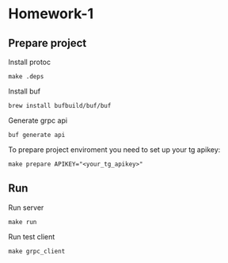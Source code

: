 # Homework-1

## Prepare project

Install protoc

```make .deps```

Install buf

```brew install bufbuild/buf/buf```

Generate grpc api

```buf generate api```

To prepare project enviroment you need to set up your tg apikey:

```make prepare APIKEY="<your_tg_apikey>"```

## Run
Run server

```make run```

Run test client

```make grpc_client```
